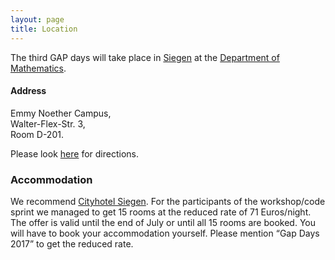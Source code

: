 ```yaml
---
layout: page
title: Location
---
```


The third GAP days will take place in
[Siegen](http://www.siegen.de/) at the
[Department of Mathematics](http://www.mathematik.uni-siegen.de/).

<h4>Address</h4>
Emmy Noether Campus, <br>
Walter-Flex-Str. 3, <br>
Room D-201.


Please look [here](http://www.uni-siegen.de/fb6/fb6/anfahrt/index.html.en?lang=en) for directions.

<h3>Accommodation</h3>

We recommend <a href="http://www.cityhotel-siegen.de">Cityhotel Siegen</a>.
For the participants of the workshop/code sprint we managed to
get 15 rooms at the reduced rate of 71 Euros/night.
The offer is valid until the end of July or until all 15 rooms are booked.
You will have to book your accommodation yourself. Please
mention <Q>Gap Days 2017</Q> to get the reduced rate.

